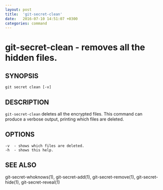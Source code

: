 ```yaml
---
layout: post
title:  'git-secret-clean'
date:   2016-07-10 14:51:07 +0300
categories: command
---
```

git-secret-clean - removes all the hidden files.
================================================

## SYNOPSIS

    git secret clean [-v]


## DESCRIPTION
`git-secret-clean` deletes all the encrypted files. This command can produce a verbose output, printing which files are deleted.


## OPTIONS

    -v  - shows which files are deleted.
    -h  - shows this help.


## SEE ALSO

git-secret-whoknows(1), git-secret-add(1), git-secret-remove(1), git-secret-hide(1), git-secret-reveal(1)
